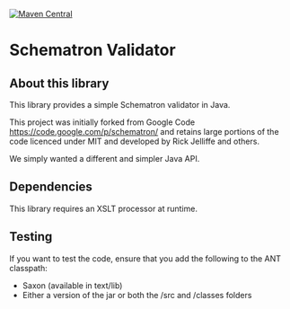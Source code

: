 [![Maven Central](https://img.shields.io/maven-central/v/org.pageseeder.schematron/pso-schematron.svg?label=Maven%20Central)](https://search.maven.org/search?q=g:%22org.pageseeder.schematron%22%20AND%20a:%22pso-schematron%22)

# Schematron Validator

## About this library

This library provides a simple Schematron validator in Java.

This project was initially forked from Google Code <https://code.google.com/p/schematron/> and 
retains large portions of the code licenced under MIT and developed by Rick Jelliffe and others.

We simply wanted a different and simpler Java API.

## Dependencies

This library requires an XSLT processor at runtime.

## Testing

If you want to test the code, ensure that you add the following to the ANT classpath:
- Saxon (available in text/lib)
- Either a version of the jar or both the /src and /classes folders
